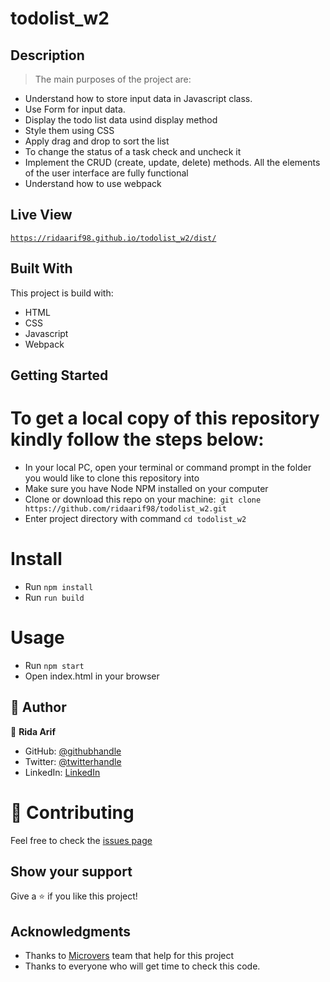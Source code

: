 # todolist_w2

## Description

> The main purposes of the project are:

- Understand how to store input data in Javascript class.
- Use Form for input data.
- Display the todo list data usind display method
- Style them using CSS
- Apply drag and drop to sort the list
- To change the status of a task check and uncheck it
- Implement the CRUD (create, update, delete) methods. All the elements of the user interface are fully functional
- Understand how to use webpack

## Live View

[`https://ridaarif98.github.io/todolist_w2/dist/`](https://ridaarif98.github.io/todolist_w2/dist/)


## Built With

This project is build with:

- HTML
- CSS
- Javascript
- Webpack

## Getting Started

# To get a local copy of this repository kindly follow the steps below:

- In your local PC, open your terminal or command prompt in the folder you would like to clone this repository into
- Make sure you have Node NPM installed on your computer
-  Clone or download this repo on your machine:` git clone https://github.com/ridaarif98/todolist_w2.git`
- Enter project directory with command `cd todolist_w2`

# Install 

- Run `npm install`
- Run `run build` 

# Usage 

- Run `npm start`
- Open index.html in your browser


## 👤 Author

👤 **Rida Arif**
- GitHub: [@githubhandle](https://github.com/ridaarif98)
- Twitter: [@twitterhandle](https://twitter.com/Rida29984906)
- LinkedIn: [LinkedIn](https://www.linkedin.com/in/rida-arif-90945520b/)

# :handshake: Contributing

Feel free to check the [issues page](https://github.com/Beardless-sheik/AwesomeBooks/issues)

## Show your support

Give a :star: if you like this project!

## Acknowledgments

- Thanks to [Microvers](www.microverse.org) team that help for this project
- Thanks to everyone who will get time to check this code.
